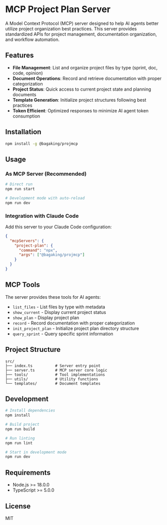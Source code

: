 # MCP Project Plan Server

A Model Context Protocol (MCP) server designed to help AI agents better utilize project organization best practices. This server provides standardized APIs for project management, documentation organization, and workflow automation.

## Features

- **File Management**: List and organize project files by type (sprint, doc, code, opinion)
- **Document Operations**: Record and retrieve documentation with proper categorization
- **Project Status**: Quick access to current project state and planning documents
- **Template Generation**: Initialize project structures following best practices
- **Token Efficient**: Optimized responses to minimize AI agent token consumption

## Installation

```bash
npm install -g @bagaking/projmcp
```

## Usage

### As MCP Server (Recommended)
```bash
# Direct run
npm run start

# Development mode with auto-reload
npm run dev
```

### Integration with Claude Code
Add this server to your Claude Code configuration:
```json
{
  "mcpServers": {
    "project-plan": {
      "command": "npx",
      "args": ["@bagaking/projmcp"]
    }
  }
}
```

## MCP Tools

The server provides these tools for AI agents:

- `list_files` - List files by type with metadata
- `show_current` - Display current project status
- `show_plan` - Display project plan
- `record` - Record documentation with proper categorization
- `init_project_plan` - Initialize project plan directory structure
- `query_sprint` - Query specific sprint information

## Project Structure

```
src/
├── index.ts          # Server entry point
├── server.ts         # MCP server core logic
├── tools/            # Tool implementations
├── utils/            # Utility functions
└── templates/        # Document templates
```

## Development

```bash
# Install dependencies
npm install

# Build project
npm run build

# Run linting
npm run lint

# Start in development mode
npm run dev
```

## Requirements

- Node.js >= 18.0.0
- TypeScript >= 5.0.0

## License

MIT